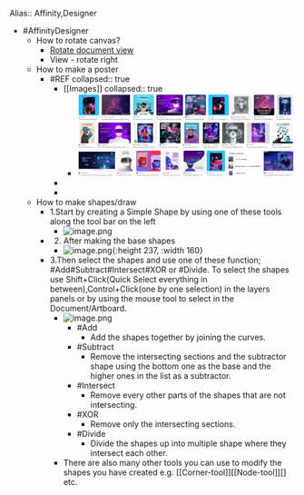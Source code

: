 Alias:: Affinity,Designer

- #AffinityDesigner
	- How to rotate canvas?
		- [Rotate document view](https://affinity.help/photo/en-US.lproj/index.html?page=pages/DesignAids/rotateCanvas.html?title=Rotate%20document%20view)
		- View - rotate right
	- How to make a poster
		- #REF
		  collapsed:: true
			- [[Images]]
			  collapsed:: true
				- ![image.png](/assets/image_1672445265390_0.png)
			-
			-
	- How to make shapes/draw
		- 1.Start by creating a Simple Shape by using one of these tools along the tool bar on the left
			- ![image.png](../assets/image_1672448807028_0.png)
		- 2. After making the base shapes
			- ![image.png](../assets/image_1672449144321_0.png){:height 237, :width 160}
		- 3.Then select the shapes and use one of these function; #Add#Subtract#Intersect#XOR or #Divide. To select the shapes use Shift+Click(Quick Select everything in between),Control+Click(one by one selection) in the layers panels or by using the mouse tool to select in the Document/Artboard.
			- ![image.png](../assets/image_1672449373993_0.png)
				- #Add
					- Add the shapes together by joining the curves.
				- #Subtract
					- Remove the intersecting sections and the subtractor shape using the bottom one as the base and the higher ones in the list as a subtractor.
				- #Intersect
					- Remove every other parts of the shapes that are not intersecting.
				- #XOR
					- Remove only the intersecting sections.
				- #Divide
					- Divide the shapes up into multiple shape where they intersect each other.
			- There are also many other tools you can use to modify the shapes you have created e.g. [[Corner-tool]][[Node-tool]][] etc.
